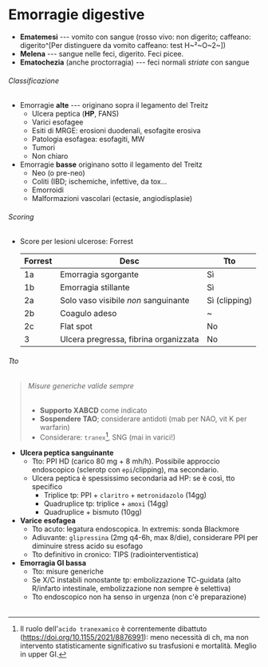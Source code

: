# Emorragie digestive

* **Ematemesi** --- vomito con sangue (rosso vivo: non digerito; caffeano: digerito^[Per distinguere da vomito caffeano: test H~²~O~2~])
* **Melena** --- sangue nelle feci, digerito. Feci picee.
* **Ematochezia** (anche proctorragia) --- feci normali _striate_ con sangue

###### Classificazione

* Emorragie **alte** --- originano sopra il legamento del Treitz
	* Ulcera peptica (**HP**, FANS)
	* Varici esofagee
	* Esiti di MRGE: erosioni duodenali, esofagite erosiva
	* Patologia esofagea: esofagiti, MW
	* Tumori
	* Non chiaro
* Emorragie **basse** originano sotto il legamento del Treitz
	* Neo (o pre-neo)
	* Coliti (IBD; ischemiche, infettive, da tox...
	* Emorroidi
	* Malformazioni vascolari (ectasie, angiodisplasie)



###### Scoring

* Score per lesioni ulcerose: Forrest

	| Forrest | Desc                                  | Tto           |
	| ------- | ------------------------------------- | ------------- |
	| 1a      | Emorragia sgorgante                   | Sì            |
	| 1b      | Emorragia stillante                   | Sì            |
	| 2a      | Solo vaso visibile *non* sanguinante  | Sì (clipping) |
	| 2b      | Coagulo adeso                         | ~             |
	| 2c      | Flat spot                             | No            |
	| 3       | Ulcera pregressa, fibrina organizzata | No            |

	



###### Tto

> ###### Misure generiche valide sempre
>
> * **Supporto XABCD** come indicato
> * **Sospendere TAO**; considerare antidoti (mab per NAO, vit K per warfarin)
> * Considerare: `tranex`[^tranex], SNG (mai in varici!)

* **Ulcera peptica sanguinante**
	* Tto: PPI HD (carico 80 mg + 8 mh/h). Possibile approccio endoscopico (sclerotp con `epi`/clipping), ma secondario.
	* Ulcera peptica è spessissimo secondaria ad HP: se è così, tto specifico
		* Triplice tp: PPI + `claritro` + `metronidazolo` (14gg)
		* Quadruplice tp: triplice + `amoxi` (14gg)
		* Quadruplice + bismuto (10gg)
* **Varice esofagea**
	* Tto acuto: legatura endoscopica. In extremis: sonda Blackmore
	* Adiuvante: `glipressina` (2mg q4-6h, max 8/die), considerare PPI per diminuire stress acido su esofago
	* Tto definitivo in cronico: TIPS (radiointerventistica)
* **Emorragia GI bassa**
	* Tto: misure generiche
	* Se X/C instabili nonostante tp: embolizzazione TC-guidata (alto R/infarto intestinale, embolizzazione non sempre è selettiva)
	* Tto endoscopico non ha senso in urgenza (non c'è preparazione)

[^tranex]: Il ruolo dell'`acido tranexamico` è correntemente dibattuto (<https://doi.org/10.1155/2021/8876991>): meno necessità di ch, ma non intervento statisticamente significativo su trasfusioni e mortalità. Meglio in upper GI.

###### 